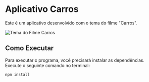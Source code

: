 # Aplicativo Carros

Este é um aplicativo desenvolvido com o tema do filme "Carros". 

![Tema do Filme Carros](https://link-da-imagem-aqui.com/imagem.jpg)

## Como Executar

Para executar o programa, você precisará instalar as dependências. Execute o seguinte comando no terminal:

```bash
npm install


